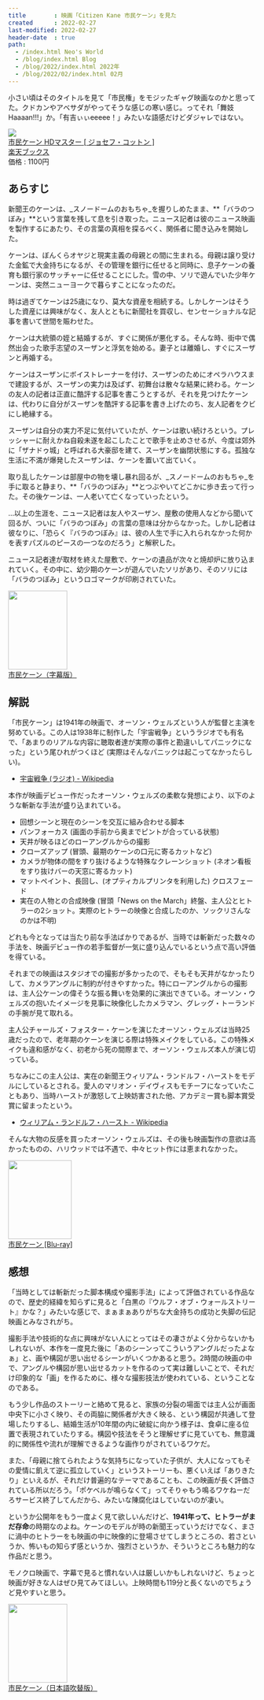 ```yaml
---
title        : 映画「Citizen Kane 市民ケーン」を見た
created      : 2022-02-27
last-modified: 2022-02-27
header-date  : true
path:
  - /index.html Neo's World
  - /blog/index.html Blog
  - /blog/2022/index.html 2022年
  - /blog/2022/02/index.html 02月
---
```


小さい頃はそのタイトルを見て「市民権」をモジッたギャグ映画なのかと思ってた。クドカンやアベサダがやってそうな感じの寒い感じ。ってそれ「舞妓 Haaaan!!!」か。「有吉ぃぃeeeee！」みたいな語感だけどダジャレではない。

<div class="ad-rakuten">
  <div class="ad-rakuten-image">
    <a href="https://hb.afl.rakuten.co.jp/hgc/g00q0722.waxyc9ff.g00q0722.waxyd017/?pc=https%3A%2F%2Fitem.rakuten.co.jp%2Fbook%2F16051354%2F&amp;m=http%3A%2F%2Fm.rakuten.co.jp%2Fbook%2Fi%2F19767035%2F">
      <img src="https://thumbnail.image.rakuten.co.jp/@0_mall/book/cabinet/3305/4933672253305.jpg?_ex=128x128">
    </a>
  </div>
  <div class="ad-rakuten-info">
    <div class="ad-rakuten-title">
      <a href="https://hb.afl.rakuten.co.jp/hgc/g00q0722.waxyc9ff.g00q0722.waxyd017/?pc=https%3A%2F%2Fitem.rakuten.co.jp%2Fbook%2F16051354%2F&amp;m=http%3A%2F%2Fm.rakuten.co.jp%2Fbook%2Fi%2F19767035%2F">市民ケーン HDマスター [ ジョセフ・コットン ]</a>
    </div>
    <div class="ad-rakuten-shop">
      <a href="https://hb.afl.rakuten.co.jp/hgc/g00q0722.waxyc9ff.g00q0722.waxyd017/?pc=https%3A%2F%2Fwww.rakuten.co.jp%2Fbook%2F&amp;m=http%3A%2F%2Fm.rakuten.co.jp%2Fbook%2F">楽天ブックス</a>
    </div>
    <div class="ad-rakuten-price">価格 : 1100円</div>
  </div>
</div>

## あらすじ

新聞王のケーンは、_スノードームのおもちゃ_を握りしめたまま、**「バラのつぼみ」**という言葉を残して息を引き取った。ニュース記者は彼のニュース映画を製作するにあたり、その言葉の真相を探るべく、関係者に聞き込みを開始した。

ケーンは、ぼんくらオヤジと現実主義の母親との間に生まれる。母親は譲り受けた金鉱で大金持ちになるが、その管理を銀行に任せると同時に、息子ケーンの養育も銀行家のサッチャーに任せることにした。雪の中、ソリで遊んでいた少年ケーンは、突然ニューヨークで暮らすことになったのだ。

時は過ぎてケーンは25歳になり、莫大な資産を相続する。しかしケーンはそうした資産には興味がなく、友人とともに新聞社を買収し、センセーショナルな記事を書いて世間を賑わせた。

ケーンは大統領の姪と結婚するが、すぐに関係が悪化する。そんな時、街中で偶然出会った歌手志望のスーザンと浮気を始める。妻子とは離婚し、すぐにスーザンと再婚する。

ケーンはスーザンにボイストレーナーを付け、スーザンのためにオペラハウスまで建設するが、スーザンの実力は及ばず、初舞台は散々な結果に終わる。ケーンの友人の記者は正直に酷評する記事を書こうとするが、それを見つけたケーンは、代わりに自分がスーザンを酷評する記事を書き上げたのち、友人記者をクビにし絶縁する。

スーザンは自分の実力不足に気付いていたが、ケーンは歌い続けろという。プレッシャーに耐えかね自殺未遂を起こしたことで歌手を止めさせるが、今度は郊外に「ザナドゥ城」と呼ばれる大豪邸を建て、スーザンを幽閉状態にする。孤独な生活に不満が爆発したスーザンは、ケーンを置いて出ていく。

取り乱したケーンは部屋中の物を壊し暴れ回るが、_スノードームのおもちゃ_を手に取ると静まり、**「バラのつぼみ」**とつぶやいてどこかに歩き去って行った。その後ケーンは、一人老いて亡くなっていったという。

…以上の生涯を、ニュース記者は友人やスーザン、屋敷の使用人などから聞いて回るが、ついに「バラのつぼみ」の言葉の意味は分からなかった。しかし記者は彼なりに、「恐らく『バラのつぼみ』は、彼の人生で手に入れられなかった何かを表すパズルのピースの一つなのだろう」と解釈した。

ニュース記者達が取材を終えた屋敷で、ケーンの遺品が次々と焼却炉に放り込まれていく。その中に、幼少期のケーンが遊んでいたソリがあり、そのソリには「バラのつぼみ」というロゴマークが印刷されていた。

<div class="ad-amazon">
  <div class="ad-amazon-image">
    <a href="https://www.amazon.co.jp/dp/B07QCR6MWG?tag=neos21-22&amp;linkCode=osi&amp;th=1&amp;psc=1">
      <img src="https://m.media-amazon.com/images/I/413PSWVe5UL._SL160_.jpg" width="120" height="160">
    </a>
  </div>
  <div class="ad-amazon-info">
    <div class="ad-amazon-title">
      <a href="https://www.amazon.co.jp/dp/B07QCR6MWG?tag=neos21-22&amp;linkCode=osi&amp;th=1&amp;psc=1">市民ケーン（字幕版）</a>
    </div>
  </div>
</div>

## 解説

「市民ケーン」は1941年の映画で、オーソン・ウェルズという人が監督と主演を努めている。この人は1938年に制作した「宇宙戦争」というラジオでも有名で、「あまりのリアルな内容に聴取者達が実際の事件と勘違いしてパニックになった」という尾ひれがつくほど (実際はそんなパニックは起こってなかったらしい)。

- [宇宙戦争 (ラジオ) - Wikipedia](https://ja.wikipedia.org/wiki/%E5%AE%87%E5%AE%99%E6%88%A6%E4%BA%89_(%E3%83%A9%E3%82%B8%E3%82%AA))

本作が映画デビュー作だったオーソン・ウェルズの柔軟な発想により、以下のような斬新な手法が盛り込まれている。

- 回想シーンと現在のシーンを交互に組み合わせる脚本
- パンフォーカス (画面の手前から奥までピントが合っている状態)
- 天井が映るほどのローアングルからの撮影
- クローズアップ (冒頭、最期のケーンの口元に寄るカットなど)
- カメラが物体の間をすり抜けるような特殊なクレーンショット (ネオン看板をすり抜けバーの天窓に寄るカット)
- マットペイント、長回し、(オプティカルプリンタを利用した) クロスフェード
- 実在の人物との合成映像 (冒頭「News on the March」終盤、主人公とヒトラーの2ショット。実際のヒトラーの映像と合成したのか、ソックリさんなのかは不明)

どれも今となっては当たり前な手法ばかりであるが、当時では斬新だった数々の手法を、映画デビュー作の若手監督が一気に盛り込んでいるという点で高い評価を得ている。

それまでの映画はスタジオでの撮影が多かったので、そもそも天井がなかったりして、カメラアングルに制約が付きやすかった。特にローアングルからの撮影は、主人公ケーンの偉そうな振る舞いを効果的に演出できている。オーソン・ウェルズの抱いたイメージを見事に映像化したカメラマン、グレッグ・トーランドの手腕が見て取れる。

主人公チャールズ・フォスター・ケーンを演じたオーソン・ウェルズは当時25歳だったので、老年期のケーンを演じる際は特殊メイクをしている。この特殊メイクも違和感がなく、初老から死の間際まで、オーソン・ウェルズ本人が演じ切っている。

ちなみにこの主人公は、実在の新聞王ウィリアム・ランドルフ・ハーストをモデルにしているとされる。愛人のマリオン・デイヴィスもモチーフになっていたこともあり、当時ハーストが激怒して上映妨害された他、アカデミー賞も脚本賞受賞に留まったという。

- [ウィリアム・ランドルフ・ハースト - Wikipedia](https://ja.wikipedia.org/wiki/%E3%82%A6%E3%82%A3%E3%83%AA%E3%82%A2%E3%83%A0%E3%83%BB%E3%83%A9%E3%83%B3%E3%83%89%E3%83%AB%E3%83%95%E3%83%BB%E3%83%8F%E3%83%BC%E3%82%B9%E3%83%88)

そんな大物の反感を買ったオーソン・ウェルズは、その後も映画製作の意欲は高かったものの、ハリウッドでは不遇で、中々ヒット作には恵まれなかった。

<div class="ad-amazon">
  <div class="ad-amazon-image">
    <a href="https://www.amazon.co.jp/dp/B017XAAP2W?tag=neos21-22&amp;linkCode=osi&amp;th=1&amp;psc=1">
      <img src="https://m.media-amazon.com/images/I/51Bp+P+pGLL._SL160_.jpg" width="129" height="160">
    </a>
  </div>
  <div class="ad-amazon-info">
    <div class="ad-amazon-title">
      <a href="https://www.amazon.co.jp/dp/B017XAAP2W?tag=neos21-22&amp;linkCode=osi&amp;th=1&amp;psc=1">市民ケーン [Blu-ray]</a>
    </div>
  </div>
</div>

## 感想

「当時としては斬新だった脚本構成や撮影手法」によって評価されている作品なので、歴史的経緯を知らずに見ると「白黒の『ウルフ・オブ・ウォールストリート』かな？」みたいな感じで、まぁまぁありがちな大金持ちの成功と失脚の伝記映画とみなされがち。

撮影手法や技術的な点に興味がない人にとってはその凄さがよく分からないかもしれないが、本作を一度見た後に「あのシーンってこういうアングルだったよなぁ」と、画や構図が思い出せるシーンがいくつかあると思う。2時間の映画の中で、アングルや構図が思い出せるカットを作るのって実は難しいことで、それだけ印象的な「画」を作るために、様々な撮影技法が使われている、ということなのである。

もう少し作品のストーリーと絡めて見ると、家族の分裂の場面では主人公が画面中央下に小さく映り、その両脇に関係者が大きく映る、という構図が共通して登場したりするし、結婚生活が10年間の内に破綻に向かう様子は、食卓に座る位置で表現されていたりする。構図や技法をそうと理解せずに見ていても、無意識的に関係性や流れが理解できるような画作りがされているワケだ。

また、「母親に捨てられたような気持ちになっていた子供が、大人になってもその愛情に飢えて逆に孤立していく」というストーリーも、悪くいえば「ありきたり」といえるが、それだけ普遍的なテーマであることも、この映画が長く評価されている所以だろう。「ポケベルが鳴らなくて」ってそりゃもう鳴るワケねーだろサービス終了してんだから、みたいな陳腐化はしていないのが凄い。

というか公開年をもう一度よく見て欲しいんだけど、**1941年って、ヒトラーがまだ存命**の時期なのよね。ケーンのモデルが時の新聞王っていうだけでなく、まさに渦中のヒトラーをも映画の中に映像的に登場させてしまうところの、若さというか、怖いもの知らず感というか、強烈さというか、そういうところも魅力的な作品だと思う。

モノクロ映画で、字幕で見ると慣れない人は厳しいかもしれないけど、ちょっと映画が好きな人はぜひ見てみてほしい。上映時間も119分と長くないのでちょうど見やすいと思う。

<div class="ad-amazon">
  <div class="ad-amazon-image">
    <a href="https://www.amazon.co.jp/dp/B07BS85NPB?tag=neos21-22&amp;linkCode=osi&amp;th=1&amp;psc=1">
      <img src="https://m.media-amazon.com/images/I/41Um1h9X9FL._SL160_.jpg" width="120" height="160">
    </a>
  </div>
  <div class="ad-amazon-info">
    <div class="ad-amazon-title">
      <a href="https://www.amazon.co.jp/dp/B07BS85NPB?tag=neos21-22&amp;linkCode=osi&amp;th=1&amp;psc=1">市民ケーン（日本語吹替版）</a>
    </div>
  </div>
</div>
